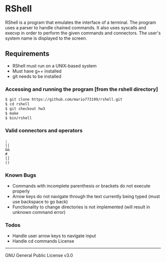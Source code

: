 # RShell



RShell is a program that emulates the interface of a terminal. The program uses a parser to handle chained commands. It also uses syscalls and execvp in order to perform the given commands and connectors. The user's system name is displayed to the screen. 

## Requirements
- RShell must run on a UNIX-based system
- Must have g++ installed
- git needs to be installed

### Accessing and running the program [from the rshell directory]
```sh
$ git clone https://github.com/mario773199/rshell.git
$ cd rshell
$ git checkout hw3
$ make
$ bin/rshell
```

 
### Valid connectors and operators
    ;
    ||
    &&
    #
    []
    ()

### Known Bugs
- Commands with incomplete parenthesis or brackets do not execute properly
- Arrow keys do not navigate through the text currently being typed (must use backspace to go back)
- Functionality to change directories is not implemented (will result in unknown command error)


### Todos

 - Handle user arrow keys to navigate input
 - Handle cd commands
License
----

GNU General Public License v3.0
